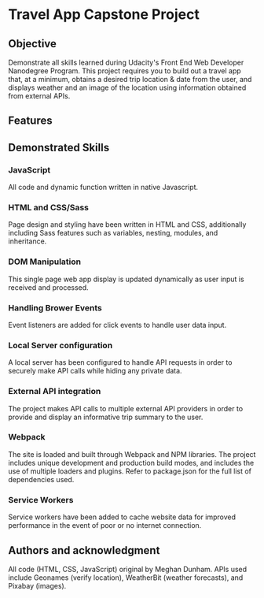 # Travel App Capstone Project


## Objective
Demonstrate all skills learned during Udacity's Front End Web Developer Nanodegree Program.  This project requires you to build out a travel app that, at a minimum, obtains a desired trip location & date from the user, and displays weather and an image of the location using information obtained from external APIs.


## Features



## Demonstrated Skills

### JavaScript
All code and dynamic function written in native Javascript.

### HTML and CSS/Sass
Page design and styling have been written in HTML and CSS, additionally including Sass features such as variables, nesting, modules, and inheritance.

### DOM Manipulation
This single page web app display is updated dynamically as user input is received and processed.

### Handling Brower Events
Event listeners are added for click events to handle user data input.

### Local Server configuration
A local server has been configured to handle API requests in order to securely make API calls while hiding any private data.

### External API integration
The project makes API calls to multiple external API providers in order to provide and display an informative trip summary to the user.

### Webpack
The site is loaded and built through Webpack and NPM libraries.  The project includes unique development and production build modes, and includes the use of multiple loaders and plugins.  Refer to package.json for the full list of dependencies used.

### Service Workers
Service workers have been added to cache website data for improved performance in the event of poor or no internet connection.


## Authors and acknowledgment
All code (HTML, CSS, JavaScript) original by Meghan Dunham.  APIs used include Geonames (verify location), WeatherBit (weather forecasts), and Pixabay (images).

